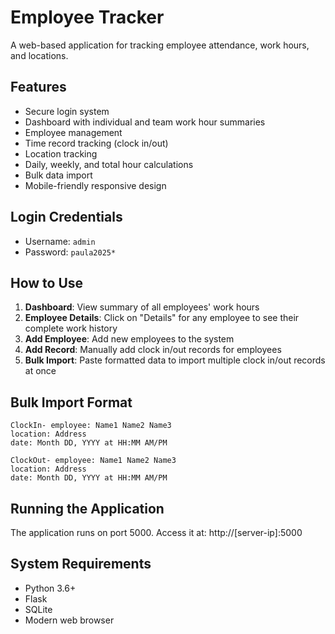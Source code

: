 # Employee Tracker

A web-based application for tracking employee attendance, work hours, and locations.

## Features

- Secure login system
- Dashboard with individual and team work hour summaries
- Employee management
- Time record tracking (clock in/out)
- Location tracking
- Daily, weekly, and total hour calculations
- Bulk data import
- Mobile-friendly responsive design

## Login Credentials

- Username: `admin`
- Password: `paula2025*`

## How to Use

1. **Dashboard**: View summary of all employees' work hours
2. **Employee Details**: Click on "Details" for any employee to see their complete work history
3. **Add Employee**: Add new employees to the system
4. **Add Record**: Manually add clock in/out records for employees
5. **Bulk Import**: Paste formatted data to import multiple clock in/out records at once

## Bulk Import Format

```
ClockIn- employee: Name1 Name2 Name3
location: Address
date: Month DD, YYYY at HH:MM AM/PM

ClockOut- employee: Name1 Name2 Name3
location: Address
date: Month DD, YYYY at HH:MM AM/PM
```

## Running the Application

The application runs on port 5000. Access it at:
http://[server-ip]:5000

## System Requirements

- Python 3.6+
- Flask
- SQLite
- Modern web browser
